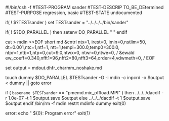 #!/bin/csh -f
#TEST-PROGRAM sander
#TEST-DESCRIP TO_BE_DEtermined
#TEST-PURPOSE regression, basic
#TEST-STATE   undocumented

if( ! $?TESTsander ) set TESTsander = "../../../../bin/sander"

if( ! $?DO_PARALLEL ) then
        setenv DO_PARALLEL " "
endif

cat > mdin <<EOF
 short md
 &cntrl
   ntx=1, irest=0,
   imin=0,nstlim=50,
   dt=0.001,ntc=1,ntf=1,
   ntt=1,tempi=300.0,temp0=300.0, 
   ntpr=1,ntb=1,ntp=0,cut=9.0,ntwx=0,
   ntwr=0,ntwe=0,
 /
 &ewald
  ew_coeff=0.340,nfft1=96,nfft2=80,nfft3=64,order=4,vdwmeth=0,
 /
EOF

set output = mdout.dhfr_charmm_noshake.md

touch dummy
$DO_PARALLEL $TESTsander -O -i mdin -c inpcrd -o $output < dummy || goto error

if ( `basename $TESTsander` == "pmemd.mic_offload.MPI" ) then
../../../dacdif -r 1.0e-07 -t 1 $output.save $output
else
../../../dacdif -t 1 $output.save $output
endif
/bin/rm -f mdin restrt mdinfo dummy
exit(0)

error:
echo "  ${0}:  Program error"
exit(1)
